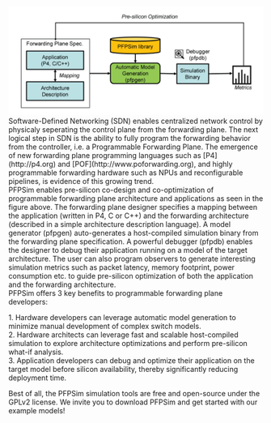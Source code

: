 <img src ="https://raw.githubusercontent.com/pfpsim/pfpsim.github.io/master/images/banner-image.png" class = "responsiveimg centerimg">
<br>
Software-Defined Networking (SDN) enables centralized network control by physicaly seperating the control plane from the forwarding plane. The next logical step in SDN is the ability to fully program the forwarding behavior from the controller, i.e. a Programmable Forwarding Plane. The emergence of new forwarding plane programming languages such as [P4](http://p4.org) and [POF](http://www.poforwarding.org), and highly programmable forwarding hardware such as NPUs and reconfigurable pipelines, is evidence of this growing trend. 

<br>
PFPSim enables pre-silicon co-design and co-optimization of programmable forwarding plane architecture and applications as seen in the figure above. The forwarding plane designer specifies a mapping between the application (written in P4, C or C++) and the forwarding architecture (described in a simple architecture description language). A model generator (pfpgen) auto-generates a host-compiled simulation binary from the forwarding plane specification. A powerful debugger (pfpdb) enables the designer to debug their application running on a model of the target architecture. The user can also program observers to generate interesting simulation metrics such as packet latency, memory footprint, power consumption etc. to guide pre-silicon optimization of both the application and the forwarding architecture.

<br>
PFPSim offers 3 key benefits to programmable forwarding plane developers:
<p>
1. Hardware developers can leverage automatic model generation to minimize manual development of complex switch models. 
<br>
2. Hardware architects can leverage fast and scalable host-compiled simulation to explore architecture optimizations and perform pre-silicon what-if analysis.
<br>
3. Application developers can debug and optimize their application on the target model before silicon availability, thereby significantly reducing deployment time.
</p>
Best of all, the PFPSim simulation tools are free and open-source under the GPLv2 license. We invite you to download PFPSim and get started with our example models!
